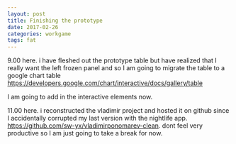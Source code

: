 ```yaml
---
layout: post
title: Finishing the prototype
date: 2017-02-26
categories: workgame
tags: fat
---
```


9.00 here. i have fleshed out the prototype table but have realized that I really want the left frozen panel and so I am going to migrate the table to a google chart table <https://developers.google.com/chart/interactive/docs/gallery/table>

I am going to add in the interactive elements now.

11.00 here. i reconstructed the vladimir project and hosted it on github since I accidentally corrupted my last version with the nightlife app. <https://github.com/sw-yx/vladimirponomarev-clean>. dont feel very productive so I am just going to take a break for now.
